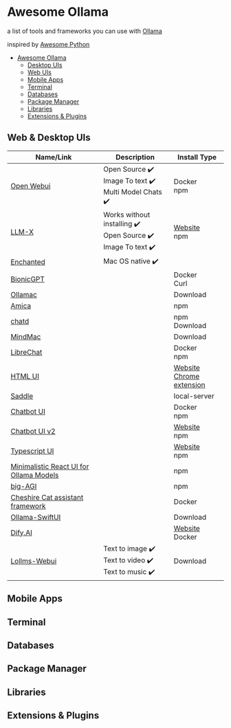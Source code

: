# Awesome Ollama
a list of tools and frameworks you can use with [Ollama](https://github.com/ollama/ollama)

inspired by [Awesome Python](https://github.com/vinta/awesome-python)

- [Awesome Ollama](https://github.com/endo9000/awesome-ollama?tab=readme-ov-file#awesome-ollama)
    - [Desktop UIs](https://github.com/endo9000/awesome-ollama?tab=readme-ov-file#desktop-uis)
    - [Web UIs](https://github.com/endo9000/awesome-ollama?tab=readme-ov-file#web-uis)
    - [Mobile Apps](https://github.com/endo9000/awesome-ollama?tab=readme-ov-file#mobile-apps)
    - [Terminal](https://github.com/endo9000/awesome-ollama?tab=readme-ov-file#terminal)
    - [Databases](https://github.com/endo9000/awesome-ollama?tab=readme-ov-file#databases)
    - [Package Manager](https://github.com/endo9000/awesome-ollama?tab=readme-ov-file#package-manager)
    - [Libraries](https://github.com/endo9000/awesome-ollama?tab=readme-ov-file#libraries)
    - [Extensions & Plugins](https://github.com/endo9000/awesome-ollama?tab=readme-ov-file#extensions-plugins)

## Web & Desktop UIs
|Name/Link|  Description | Install Type |
|--|--|--|
|  [Open Webui](https://github.com/open-webui/open-webui) | Open Source :heavy_check_mark: <br /> Image To text :heavy_check_mark: <br /> Multi Model Chats :heavy_check_mark: <br /> | Docker <br /> npm |
|  [LLM-X](https://github.com/mrdjohnson/llm-x) | Works without installing :heavy_check_mark: <br /> Open Source :heavy_check_mark: <br /> Image To text :heavy_check_mark: <br /> | [Website](https://mrdjohnson.github.io/llm-x/) <br /> npm |
|  [Enchanted](https://github.com/open-webui/open-webui) | Mac OS native :heavy_check_mark: <br /> |  |
|  [BionicGPT](https://github.com/bionic-gpt/bionic-gpt) | | Docker <br /> Curl |
|  [Ollamac](https://github.com/kevinhermawan/Ollamac) | | Download |
|  [Amica](https://github.com/semperai/amica) | | npm |
|  [chatd](https://github.com/BruceMacD/chatd) | | npm <br /> Download |
|  [MindMac](https://mindmac.app/) | | Download |
|  [LibreChat](https://github.com/danny-avila/LibreChat) | | Docker <br /> npm|
|  [HTML UI](https://github.com/ollama-ui/ollama-ui) | | [Website](https://ollama-ui.github.io/ollama-ui/) <br /> [Chrome extension](https://chrome.google.com/webstore/detail/ollama-ui/cmgdpmlhgjhoadnonobjeekmfcehffco)|
|  [Saddle](https://github.com/jikkuatwork/saddle) | | local-server |
|  [Chatbot UI](https://github.com/ivanfioravanti/chatbot-ollama) | | Docker <br /> npm |
|  [Chatbot UI v2](https://github.com/mckaywrigley/chatbot-ui) | | [Website](https://www.chatbotui.com/) <br /> npm |
|  [Typescript UI](https://github.com/ollama-interface/Ollama-Gui) | | [Website](https://ollama.twanluttik.com/) <br /> npm |
|  [Minimalistic React UI for Ollama Models](https://github.com/richawo/minimal-llm-ui) | | npm |
|  [big-AGI](https://github.com/enricoros/big-AGI) | | npm |
|  [Cheshire Cat assistant framework](https://github.com/cheshire-cat-ai/core) | | Docker |
|  [Ollama-SwiftUI](https://github.com/kghandour/Ollama-SwiftUI) | | Download |
|  [Dify.AI](https://github.com/langgenius/dify) | | [Website](https://dify.ai/) <br /> Docker |
|  [Lollms-Webui](https://github.com/ParisNeo/lollms-webui) | Text to image :heavy_check_mark: <br /> Text to video :heavy_check_mark: <br /> Text to music :heavy_check_mark: <br /> | Download |

## Mobile Apps
## Terminal
## Databases
## Package Manager
## Libraries
## Extensions & Plugins
